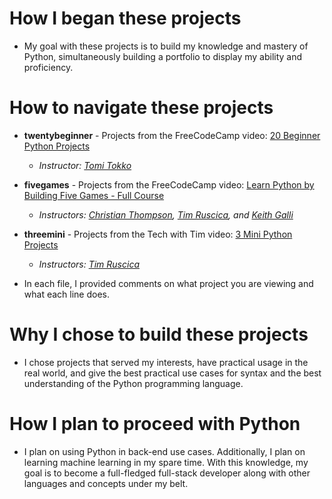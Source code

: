 # How I began these projects

- My goal with these projects is to build my knowledge and mastery of Python, simultaneously building a portfolio to display my ability and proficiency.

# How to navigate these projects
- **twentybeginner** - Projects from the FreeCodeCamp video: [20 Beginner Python Projects](https://www.youtube.com/watch?v=pdy3nh1tn6I)
    - _Instructor: [Tomi Tokko](https://www.youtube.com/@CodeWithTomi)_
- **fivegames** - Projects from the FreeCodeCamp video: [Learn Python by Building Five Games - Full Course](https://www.youtube.com/watch?v=XGf2GcyHPhc)
    - _Instructors: [Christian Thompson](https://www.youtube.com/channel/UC2vm-0XX5RkWCXWwtBZGOXg), [Tim Ruscica](https://www.youtube.com/channel/UC4JX40jDee_tINbkjycV4Sg), and [Keith Galli](https://www.youtube.com/channel/UCq6XkhO5SZ66N04IcPbqNcw)_
- **threemini** - Projects from the Tech with Tim video: [3 Mini Python Projects](https://www.youtube.com/watch?v=21FnnGKSRZo)
    - _Instructors: [Tim Ruscica](https://www.youtube.com/channel/UC4JX40jDee_tINbkjycV4Sg)_
      
- In each file, I provided comments on what project you are viewing and what each line does.

# Why I chose to build these projects

- I chose projects that served my interests, have practical usage in the real world, and give the best practical use cases for syntax and the best understanding of the Python programming language.

# How I plan to proceed with Python

- I plan on using Python in back-end use cases. Additionally, I plan on learning machine learning in my spare time. With this knowledge, my goal is to become a full-fledged full-stack developer along with other languages and concepts under my belt.
